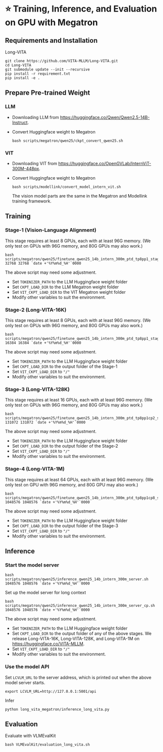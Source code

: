
# ⭐ Training, Inference, and Evaluation on GPU with Megatron
## Requirements and Installation

Long-VITA
```
git clone https://github.com/VITA-MLLM/Long-VITA.git
cd Long-VITA
git submodule update --init --recursive
pip install -r requirement.txt
pip install -e .
```

## Prepare Pre-trained Weight

### LLM
- Downloading LLM from https://huggingface.co/Qwen/Qwen2.5-14B-Instruct.

- Convert Huggingface weight to Megatron
  ```
  bash scripts/megatron/qwen25/ckpt_convert_qwen25.sh
  ```
### VIT
- Downloading VIT from https://huggingface.co/OpenGVLab/InternViT-300M-448px.

- Convert Huggingface weight to Megatron
  ```
  bash scripts/modellink/convert_model_intern_vit.sh
  ```
  The vision model parts are the same in the Megatron and Modellink training framework.

## Training
### Stage-1 (Vision-Language Alignment)
This stage requires at least 8 GPUs, each with at least 96G memory.  (We only test on GPUs with 96G memory, and 80G GPUs may also work.)

```
bash scripts/megatron/qwen25/finetune_qwen25_14b_intern_300m_ptd_tp8pp1_stage1.sh 32768 32768 `date +'%Y%m%d_%H'`0000
```

The above script may need some adjustment.

- Set `TOKENIZER_PATH` to the LLM Huggingface weight folder
- Set `CKPT_LOAD_DIR` to the LLM Megatron weight folder
- Set `VIT_CKPT_LOAD_DIR` to the VIT Megatron weight folder
- Modify other variables to suit the environment.

### Stage-2 (Long-VITA-16K)
This stage requires at least 8 GPUs, each with at least 96G memory. (We only test on GPUs with 96G memory, and 80G GPUs may also work.)

```
bash scripts/megatron/qwen25/finetune_qwen25_14b_intern_300m_ptd_tp8pp1_stage2.sh 16384 16384 `date +'%Y%m%d_%H'`0000
```

The above script may need some adjustment.

- Set `TOKENIZER_PATH` to the LLM Huggingface weight folder
- Set `CKPT_LOAD_DIR` to the output folder of the Stage-1
- Set `VIT_CKPT_LOAD_DIR` to `"/"`
- Modify other variables to suit the environment.


### Stage-3 (Long-VITA-128K)
This stage requires at least 16 GPUs, each with at least 96G memory.  (We only test on GPUs with 96G memory, and 80G GPUs may also work.)

```
bash scripts/megatron/qwen25/finetune_qwen25_14b_intern_300m_ptd_tp8pp1cp2_stage3.sh 131072 131072 `date +'%Y%m%d_%H'`0000
```

The above script may need some adjustment.

- Set `TOKENIZER_PATH` to the LLM Huggingface weight folder
- Set `CKPT_LOAD_DIR` to the output folder of the Stage-2
- Set `VIT_CKPT_LOAD_DIR` to `"/"`
- Modify other variables to suit the environment.


### Stage-4 (Long-VITA-1M)
This stage requires at least 64 GPUs, each with at least 96G memory.  (We only test on GPU with 96G memory, and 80G GPU may also work.)

```
bash scripts/megatron/qwen25/finetune_qwen25_14b_intern_300m_ptd_tp8pp1cp8_stage4.sh 1048576 1048576 `date +'%Y%m%d_%H'`0000
```

The above script may need some adjustment.

- Set `TOKENIZER_PATH` to the LLM Huggingface weight folder
- Set `CKPT_LOAD_DIR` to the output folder of the Stage-3
- Set `VIT_CKPT_LOAD_DIR` to `"/"`
- Modify other variables to suit the environment.


## Inference
### Start the model server

```
bash scripts/megatron/qwen25/inference_qwen25_14b_intern_300m_server.sh 1048576 1048576 `date +'%Y%m%d_%H'`0000
```

Set up the model server for long context
```
bash scripts/megatron/qwen25/inference_qwen25_14b_intern_300m_server_cp.sh 1048576 1048576 `date +'%Y%m%d_%H'`0000
```
The above script may need some adjustment.

- Set `TOKENIZER_PATH` to the LLM Huggingface weight folder
- Set `CKPT_LOAD_DIR` to the output folder of any of the above stages.
  We release Long-VITA-16K, Long-VITA-128K, and Long-VITA-1M on https://huggingface.co/VITA-MLLM.
- Set `VIT_CKPT_LOAD_DIR` to `"/"`
- Modify other variables to suit the environment.

### Use the model API
Set `LCVLM_URL` to the server address, which is printed out when the above model server starts.
```
export LCVLM_URL=http://127.0.0.1:5001/api
```

Infer
```
python long_vita_megatron/inference_long_vita.py
```

## Evaluation

Evaluate with VLMEvalKit
```
bash VLMEvalKit/evaluation_long_vita.sh
```



